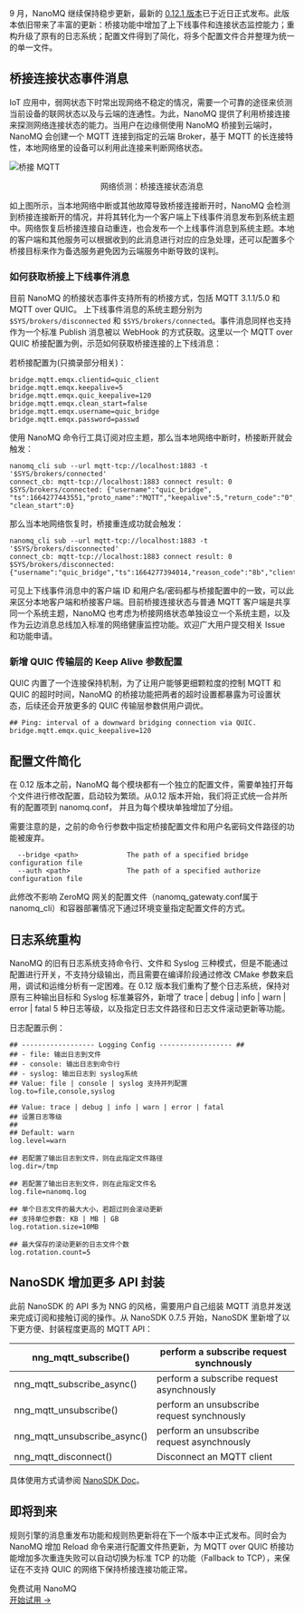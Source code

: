 9 月，NanoMQ 继续保持稳步更新，最新的 [0.12.1 版本](https://github.com/emqx/nanomq/releases/tag/0.12.1)已于近日正式发布。此版本依旧带来了丰富的更新：桥接功能中增加了上下线事件和连接状态监控能力；重构升级了原有的日志系统；配置文件得到了简化，将多个配置文件合并整理为统一的单一文件。

## 桥接连接状态事件消息

IoT 应用中，弱网状态下时常出现网络不稳定的情况，需要一个可靠的途径来侦测当前设备的联网状态以及与云端的连通性。为此，NanoMQ 提供了利用桥接连接来探测网络连接状态的能力。当用户在边缘侧使用 NanoMQ 桥接到云端时，NanoMQ 会创建一个 MQTT 连接到指定的云端 Broker，基于 MQTT 的长连接特性，本地网络里的设备可以利用此连接来判断网络状态。

![桥接 MQTT](https://assets.emqx.com/images/5799e4f6ddc357fafb8ca36f24b66a58.png)

<center>网络侦测：桥接连接状态消息</center>

如上图所示，当本地网络中断或其他故障导致桥接连接断开时，NanoMQ 会检测到桥接连接断开的情况，并将其转化为一个客户端上下线事件消息发布到系统主题中。网络恢复后桥接连接自动重连，也会发布一个上线事件消息到系统主题。本地的客户端和其他服务可以根据收到的此消息进行对应的应急处理，还可以配置多个桥接目标来作为备选服务避免因为云端服务中断导致的误判。

### 如何获取桥接上下线事件消息

目前 NanoMQ 的桥接状态事件支持所有的桥接方式，包括 MQTT 3.1.1/5.0 和 MQTT over QUIC。 上下线事件消息的系统主题分别为 `$SYS/brokers/disconnected` 和 `$SYS/brokers/connected`。事件消息同样也支持作为一个标准 Publish 消息被以 WebHook 的方式获取。这里以一个 MQTT over QUIC 桥接配置为例，示范如何获取桥接连接的上下线消息：

若桥接配置为(只摘录部分相关)：

```
bridge.mqtt.emqx.clientid=quic_client
bridge.mqtt.emqx.keepalive=5
bridge.mqtt.emqx.quic_keepalive=120
bridge.mqtt.emqx.clean_start=false
bridge.mqtt.emqx.username=quic_bridge
bridge.mqtt.emqx.password=passwd
```

使用 NanoMQ 命令行工具订阅对应主题，那么当本地网络中断时，桥接断开就会触发：

```
nanomq_cli sub --url mqtt-tcp://localhost:1883 -t '$SYS/brokers/connected'
connect_cb: mqtt-tcp://localhost:1883 connect result: 0 
$SYS/brokers/connected: {"username":"quic_bridge", "ts":1664277443551,"proto_name":"MQTT","keepalive":5,"return_code":"0","proto_ver":4,"client_id":"quic_client", "clean_start":0}
```

那么当本地网络恢复时，桥接重连成功就会触发：

```
nanomq_cli sub --url mqtt-tcp://localhost:1883 -t '$SYS/brokers/disconnected'
connect_cb: mqtt-tcp://localhost:1883 connect result: 0 
$SYS/brokers/disconnected: {"username":"quic_bridge","ts":1664277394014,"reason_code":"8b","client_id":"quic_client"}
```

可见上下线事件消息中的客户端 ID 和用户名/密码都与桥接配置中的一致，可以此来区分本地客户端和桥接客户端。目前桥接连接状态与普通 MQTT 客户端是共享同一个系统主题，NanoMQ 也考虑为桥接网络状态单独设立一个系统主题，以及作为云边消息总线加入标准的网络健康监控功能。欢迎广大用户提交相关  Issue 和功能申请。

### 新增 QUIC 传输层的 Keep Alive 参数配置

QUIC 内置了一个连接保持机制，为了让用户能够更细颗粒度的控制 MQTT 和 QUIC 的超时时间，NanoMQ  的桥接功能把两者的超时设置都暴露为可设置状态，后续还会开放更多的 QUIC 传输层参数供用户调优。

```
## Ping: interval of a downward bridging connection via QUIC.
bridge.mqtt.emqx.quic_keepalive=120
```

## 配置文件简化

在 0.12 版本之前，NanoMQ 每个模块都有一个独立的配置文件，需要单独打开每个文件进行修改配置，启动较为繁琐。从0.12 版本开始，我们将正式统一合并所有的配置项到 nanomq.conf， 并且为每个模块单独增加了分组。

需要注意的是，之前的命令行参数中指定桥接配置文件和用户名密码文件路径的功能被废弃。

```
  --bridge <path>            The path of a specified bridge configuration file 
  --auth <path>              The path of a specified authorize configuration file 
```

此修改不影响 ZeroMQ 网关的配置文件（nanomq_gatewaty.conf属于 nanomq_cli）和容器部署情况下通过环境变量指定配置文件的方式。

## 日志系统重构

NanoMQ 的旧有日志系统支持命令行、文件和 Syslog 三种模式，但是不能通过配置进行开关，不支持分级输出，而且需要在编译阶段通过修改 CMake 参数来启用，调试和运维分析有一定困难。在 0.12 版本我们重构了整个日志系统，保持对原有三种输出目标和 Syslog 标准兼容外，新增了 trace | debug | info | warn | error | fatal 5 种日志等级，以及指定日志文件路径和日志文件滚动更新等功能。

日志配置示例：

```
## ------------------ Logging Config ------------------ ##
## - file: 输出日志到文件
## - console: 输出日志到命令行
## - syslog: 输出日志到 syslog系统
## Value: file | console | syslog 支持并列配置
log.to=file,console,syslog

## Value: trace | debug | info | warn | error | fatal
## 设置日志等级
##
## Default: warn
log.level=warn

## 若配置了输出日志到文件，则在此指定文件路径
log.dir=/tmp

## 若配置了输出日志到文件，则在此指定文件名
log.file=nanomq.log

## 单个日志文件的最大大小，若超过则会滚动更新
## 支持单位参数: KB | MB | GB
log.rotation.size=10MB

## 最大保存的滚动更新的日志文件个数
log.rotation.count=5
```

## NanoSDK 增加更多 API 封装

此前 NanoSDK 的 API 多为 NNG 的风格，需要用户自己组装 MQTT 消息并发送来完成订阅和接触订阅的操作。从 NanoSDK 0.7.5 开始，NanoSDK 里新增了以下更方便、封装程度更高的 MQTT API：

| nng_mqtt_subscribe()         | perform a subscribe request synchnously     |
| ---------------------------- | ------------------------------------------- |
| nng_mqtt_subscribe_async()   | perform a subscribe request asynchnously    |
| nng_mqtt_unsubscribe()       | perform an unsubscribe request synchnously  |
| nng_mqtt_unsubscribe_async() | perform an unsubscribe request asynchnously |
| nng_mqtt_disconnect()        | Disconnect an MQTT client                   |

具体使用方式请参阅 [NanoSDK Doc](https://github.com/emqx/NanoSDK/blob/0.7.5/docs/man/libnng.3.adoc#mqtt-message-handling)。

## 即将到来

规则引擎的消息重发布功能和规则热更新将在下一个版本中正式发布。同时会为 NanoMQ 增加 Reload 命令来进行配置文件热更新，为 MQTT over QUIC 桥接功能增加多次重连失败可以自动切换为标准 TCP 的功能（Fallback to TCP），来保证在不支持 QUIC 的网络下保持桥接连接功能正常。





<section class="promotion">
    <div>
        免费试用 NanoMQ
    </div>
    <a href="https://www.emqx.com/zh/try?product=nanomq" class="button is-gradient px-5">开始试用 →</a>
</section>
